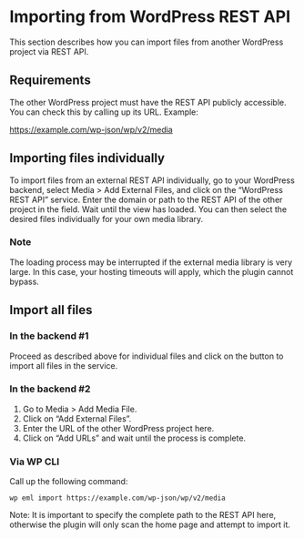 # Importing from WordPress REST API

This section describes how you can import files from another WordPress project via REST API.

## Requirements

The other WordPress project must have the REST API publicly accessible. You can check this by calling up its URL.
Example:

https://example.com/wp-json/wp/v2/media

## Importing files individually

To import files from an external REST API individually, go to your WordPress backend,
select Media > Add External Files, and click on the “WordPress REST API” service. Enter the domain
or path to the REST API of the other project in the field. Wait until the view has loaded. You can then
select the desired files individually for your own media library.

### Note

The loading process may be interrupted if the external media library is very large. In this case, your hosting timeouts will apply,
which the plugin cannot bypass.

## Import all files

### In the backend #1

Proceed as described above for individual files and click on the button to import all files in the service.

### In the backend #2

1. Go to Media > Add Media File.
2. Click on “Add External Files”.
3. Enter the URL of the other WordPress project here.
4. Click on “Add URLs” and wait until the process is complete.

### Via WP CLI

Call up the following command:

`wp eml import https://example.com/wp-json/wp/v2/media`

Note: It is important to specify the complete path to the REST API here, otherwise the plugin will only scan the
home page and attempt to import it.
